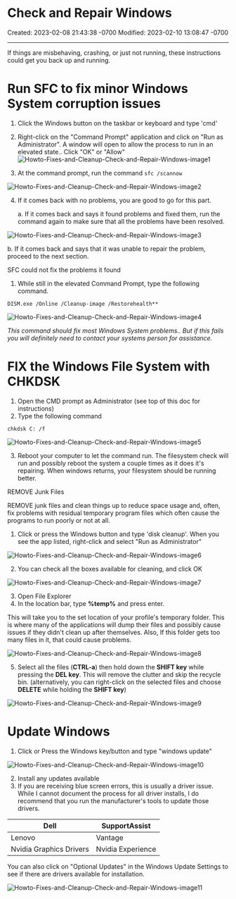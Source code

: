 # Check and Repair Windows

Created: 2023-02-08 21:43:38 -0700
Modified: 2023-02-10 13:08:47 -0700

---

If things are misbehaving, crashing, or just not running, these instructions could get you back up and running.

# Run SFC to fix minor Windows System corruption issues

1. Click the Windows button on the taskbar or keyboard and type 'cmd'
2. Right-click on the "Command Prompt" application and click on "Run as Administrator". A window will open to allow the process to run in an elevated state.. Click "OK" or "Allow"
![Howto-Fixes-and-Cleanup-Check-and-Repair-Windows-image1](999-Archive/StudioCompletiva/attachment/Howto-Fixes-and-Cleanup-Check-and-Repair-Windows-image1.png)

3. At the command prompt, run the command `sfc /scannow`

![Howto-Fixes-and-Cleanup-Check-and-Repair-Windows-image2](999-Archive/StudioCompletiva/attachment/Howto-Fixes-and-Cleanup-Check-and-Repair-Windows-image2.png)

4. If it comes back with no problems, you are good to go for this part.

    a.  If it comes back and says it found problems and fixed them, run the command again to make sure that all the problems have been resolved.

![Howto-Fixes-and-Cleanup-Check-and-Repair-Windows-image3](999-Archive/StudioCompletiva/attachment/Howto-Fixes-and-Cleanup-Check-and-Repair-Windows-image3.png)

b.  If it comes back and says that it was unable to repair the problem, proceed to the next section.

SFC could not fix the problems it found

1. While still in the elevated Command Prompt, type the following command.

```
DISM.exe /Online /Cleanup-image /Restorehealth**
```

![Howto-Fixes-and-Cleanup-Check-and-Repair-Windows-image4](999-Archive/StudioCompletiva/attachment/Howto-Fixes-and-Cleanup-Check-and-Repair-Windows-image4.png)

*This command *should* fix most Windows System problems.. But if this fails you will definitely need to contact your systems person for assistance.*

# FIX the Windows File System with CHKDSK

1. Open the CMD prompt as Administrator (see top of this doc for instructions)
2. Type the following command

```
chkdsk C: /f
```

![Howto-Fixes-and-Cleanup-Check-and-Repair-Windows-image5](999-Archive/StudioCompletiva/attachment/Howto-Fixes-and-Cleanup-Check-and-Repair-Windows-image5.png)

3. Reboot your computer to let the command run. The filesystem check will run and possibly reboot the system a couple times as it does it's repairing. When windows returns, your filesystem should be running better.

REMOVE Junk Files

REMOVE junk files and clean things up to reduce space usage and, often, fix problems with residual temporary program files which often cause the programs to run poorly or not at all.

1. Click or press the Windows button and type 'disk cleanup'. When you see the app listed, right-click and select "Run as Administrator"

![Howto-Fixes-and-Cleanup-Check-and-Repair-Windows-image6](999-Archive/StudioCompletiva/attachment/Howto-Fixes-and-Cleanup-Check-and-Repair-Windows-image6.png)

2. You can check all the boxes available for cleaning, and click OK

![Howto-Fixes-and-Cleanup-Check-and-Repair-Windows-image7](999-Archive/StudioCompletiva/attachment/Howto-Fixes-and-Cleanup-Check-and-Repair-Windows-image7.png)

3. Open File Explorer
4. In the location bar, type **%temp%** and press enter.

This will take you to the set location of your profile's temporary folder. This is where many of the applications will dump their files and possibly cause issues if they didn't clean up after themselves. Also, If this folder gets too many files in it, that could cause problems.

![Howto-Fixes-and-Cleanup-Check-and-Repair-Windows-image8](999-Archive/StudioCompletiva/attachment/Howto-Fixes-and-Cleanup-Check-and-Repair-Windows-image8.png)

5. Select all the files (**CTRL-a**) then hold down the **SHIFT key** while pressing the **DEL key**. This will remove the clutter and skip the recycle bin. (alternatively, you can right-click on the selected files and choose **DELETE** while holding the **SHIFT key**)

![Howto-Fixes-and-Cleanup-Check-and-Repair-Windows-image9](999-Archive/StudioCompletiva/attachment/Howto-Fixes-and-Cleanup-Check-and-Repair-Windows-image9.png)

# Update Windows

1. Click or Press the Windows key/button and type "windows update"

![Howto-Fixes-and-Cleanup-Check-and-Repair-Windows-image10](999-Archive/StudioCompletiva/attachment/Howto-Fixes-and-Cleanup-Check-and-Repair-Windows-image10.png)

2. Install any updates available
3. If you are receiving blue screen errors, this is usually a driver issue. While I cannot document the process for all driver installs, I do recommend that you run the manufacturer's tools to update those drivers.

| Dell                    | SupportAssist     |
|-------------------------|-------------------|
| Lenovo                  | Vantage           |
| Nvidia Graphics Drivers | Nvidia Experience |

You can also click on "Optional Updates" in the Windows Update Settings to see if there are drivers available for installation.

![Howto-Fixes-and-Cleanup-Check-and-Repair-Windows-image11](999-Archive/StudioCompletiva/attachment/Howto-Fixes-and-Cleanup-Check-and-Repair-Windows-image11.png)
